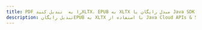 ---title: PDF را به  تبدیل کنیدXLTX، EPUB به XLTX مبدل رایگان یا Java SDKdescription: تبدیل رایگانEPUB به XLTX با استفاده از Java Cloud APIs & SDK همچنین اسناد PDF را در Cloud ایجاد، ویرایش و رندر کنید.---